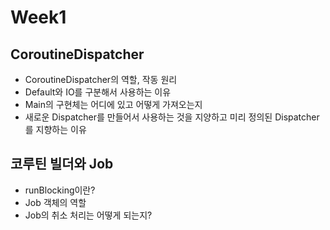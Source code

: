 # Week1

## CoroutineDispatcher
- CoroutineDispatcher의 역할, 작동 원리
- Default와 IO를 구분해서 사용하는 이유
- Main의 구현체는 어디에 있고 어떻게 가져오는지
- 새로운 Dispatcher를 만들어서 사용하는 것을 지양하고 미리 정의된 Dispatcher를 지향하는 이유

## 코루틴 빌더와 Job
- runBlocking이란?
- Job 객체의 역할
- Job의 취소 처리는 어떻게 되는지?